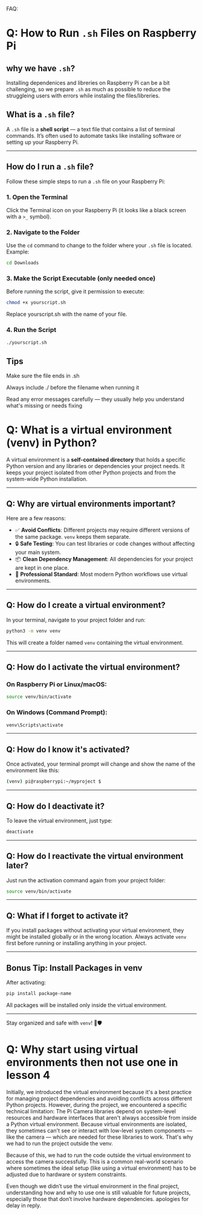 FAQ:

# Q: How to Run `.sh` Files on Raspberry Pi

## why we have `.sh`?

Installing dependenices and libreries on Raspberry Pi can be a bit challenging, so we prepare `.sh` as much as possible to reduce the struggleing users with errors while instaling the files/libreries.

## What is a `.sh` file?

A `.sh` file is a **shell script** — a text file that contains a list of terminal commands. It’s often used to automate tasks like installing software or setting up your Raspberry Pi.

---

## How do I run a `.sh` file?

Follow these simple steps to run a `.sh` file on your Raspberry Pi:

### 1. Open the Terminal
Click the Terminal icon on your Raspberry Pi (it looks like a black screen with a `>_` symbol).

### 2. Navigate to the Folder
Use the `cd` command to change to the folder where your `.sh` file is located. Example:

```bash
cd Downloads
```

### 3. Make the Script Executable (only needed once)
Before running the script, give it permission to execute:

```bash
chmod +x yourscript.sh
```

Replace yourscript.sh with the name of your file.

### 4. Run the Script

```bash
./yourscript.sh
```

## Tips
Make sure the file ends in .sh

Always include ./ before the filename when running it

Read any error messages carefully — they usually help you understand what's missing or needs fixing




# Q: What is a virtual environment (venv) in Python?

A virtual environment is a **self-contained directory** that holds a specific Python version and any libraries or dependencies your project needs. It keeps your project isolated from other Python projects and from the system-wide Python installation.

---

## Q: Why are virtual environments important?

Here are a few reasons:

- ✅ **Avoid Conflicts**: Different projects may require different versions of the same package. `venv` keeps them separate.
- 🔒 **Safe Testing**: You can test libraries or code changes without affecting your main system.
- 📦 **Clean Dependency Management**: All dependencies for your project are kept in one place.
- 🚀 **Professional Standard**: Most modern Python workflows use virtual environments.

---

## Q: How do I create a virtual environment?

In your terminal, navigate to your project folder and run:

```bash
python3 -m venv venv
```

This will create a folder named `venv` containing the virtual environment.

---

## Q: How do I activate the virtual environment?

### On Raspberry Pi or Linux/macOS:

```bash
source venv/bin/activate
```

### On Windows (Command Prompt):

```cmd
venv\Scripts\activate
```

---

## Q: How do I know it's activated?

Once activated, your terminal prompt will change and show the name of the environment like this:

```bash
(venv) pi@raspberrypi:~/myproject $
```

---

## Q: How do I deactivate it?

To leave the virtual environment, just type:

```bash
deactivate
```

---

## Q: How do I reactivate the virtual environment later?

Just run the activation command again from your project folder:

```bash
source venv/bin/activate
```

---

## Q: What if I forget to activate it?

If you install packages without activating your virtual environment, they might be installed globally or in the wrong location. Always activate `venv` first before running or installing anything in your project.

---

## Bonus Tip: Install Packages in venv

After activating:

```bash
pip install package-name
```

All packages will be installed only inside the virtual environment.

---

Stay organized and safe with `venv`! 🐍🛡️


# Q: Why start using virtual environments then not use one in lesson 4
Initially, we introduced the virtual environment because it's a best practice for managing project dependencies and avoiding conflicts across different Python projects. However, during the project, we encountered a specific technical limitation: The Pi Camera libraries depend on system-level resources and hardware interfaces that aren't always accessible from inside a Python virtual environment. Because virtual environments are isolated, they sometimes can't see or interact with low-level system components — like the camera — which are needed for these libraries to work. That's why we had to run the project outside the venv.

Because of this, we had to run the code outside the virtual environment to access the camera successfully. This is a common real-world scenario where sometimes the ideal setup (like using a virtual environment) has to be adjusted due to hardware or system constraints.

Even though we didn’t use the virtual environment in the final project, understanding how and why to use one is still valuable for future projects, especially those that don’t involve hardware dependencies.
apologies for delay in reply.

